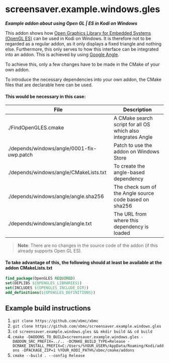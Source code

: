 # screensaver.example.windows.gles
***Example addon about using Open GL | ES in Kodi on Windows***

This addon shows how [Open Graphics Library for Embedded Systems (OpenGL ES)](https://en.wikipedia.org/wiki/OpenGL_ES) can be used in Kodi on Windows.
It is therefore not to be regarded as a regular addon, as it only displays a fixed triangle and nothing else. Furthermore, this only serves to how this interface can be integrated into an addon. This is achieved by using [Google Angle](https://github.com/google/angle).

To achieve this, only a few changes have to be made in the CMake of your own addon.

To introduce the necessary dependencies into your own addon, the CMake files that are declarable here can be used.
#### This would be necessary in this case:

| File                                          | Description
|-----------------------------------------------|---------------------------------
| ./FindOpenGLES.cmake                          | A CMake search script for all OS which also integrates Angle
| ./depends/windows/angle/0001-fix-uwp.patch    | Patch to use the addon on Windows Store
| ./depends/windows/angle/CMakeLists.txt        | To create the angle-based dependency
| ./depends/windows/angle/angle.sha256          | The check sum of the Angle source code based on sha256
| ./depends/windows/angle/angle.txt             | The URL from where this dependency is loaded

>**Note**: There are no changes in the source code of the addon (if this already supports Open GL ES).

#### To take advantage of this, the following should at least be available at the addon CMakeLists.txt
```cmake
find_package(OpenGLES REQUIRED)
set(DEPLIBS ${OPENGLES_LIBRARIES})
set(INCLUDES ${OPENGLES_INCLUDE_DIR})
add_definitions(${OPENGLES_DEFINITIONS})
```

## Example build instructions
1. `git clone https://github.com/xbmc/xbmc`
2. `git clone https://github.com/xbmc/screensaver.example.windows.gles`
3. `cd screensaver.example.windows.gles && mkdir build && cd build`
4. `cmake -DADDONS_TO_BUILD=screensaver.example.windows.gles -DADDON_SRC_PREFIX=../.. -DCMAKE_BUILD_TYPE=Release -DCMAKE_INSTALL_PREFIX=C:/Users/%YOUR_USER%/AppData/Roaming/Kodi/addons -DPACKAGE_ZIP=1 %YOUR_KODI_PATH%/xbmc/cmake/addons`
5. `cmake --build . --config Release`

